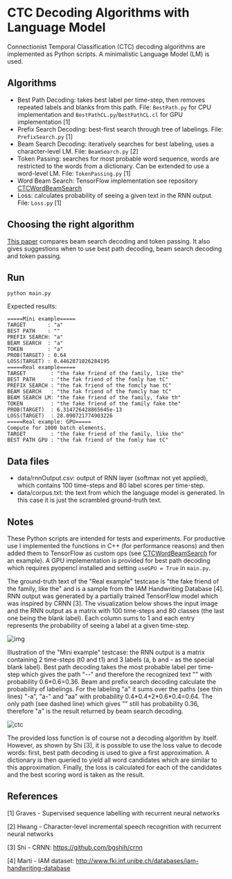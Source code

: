 # CTC Decoding Algorithms with Language Model

Connectionist Temporal Classification (CTC) decoding algorithms are implemented as Python scripts. A minimalistic Language Model (LM) is used.

## Algorithms
- Best Path Decoding: takes best label per time-step, then removes repeated labels and blanks from this path. File: `BestPath.py` for CPU implementation and `BestPathCL.py`/`BestPathCL.cl` for GPU implementation \[1\]
- Prefix Search Decoding: best-first search through tree of labelings. File: `PrefixSearch.py` \[1\]
- Beam Search Decoding: iteratively searches for best labeling, uses a character-level LM. File: `BeamSearch.py` \[2\]
- Token Passing: searches for most probable word sequence, words are restricted to the words from a dictionary. Can be extended to use a word-level LM. File: `TokenPassing.py` \[1\]
- Word Beam Search: TensorFlow implementation see repository [CTCWordBeamSearch](https://github.com/githubharald/CTCWordBeamSearch)
- Loss: calculates probability of seeing a given text in the RNN output. File: `Loss.py` \[1\]

## Choosing the right algorithm
[This paper](./doc/comparison.pdf) compares beam search decoding and token passing.
It also gives suggestions when to use best path decoding, beam search decoding and token passing.

## Run
```python main.py```

Expected results:
```
=====Mini example=====
TARGET       : "a"
BEST PATH    : ""
PREFIX SEARCH: "a"
BEAM SEARCH  : "a"
TOKEN        : "a"
PROB(TARGET) : 0.64
LOSS(TARGET) : 0.4462871026284195
=====Real example=====
TARGET        : "the fake friend of the family, like the"
BEST PATH     : "the fak friend of the fomly hae tC"
PREFIX SEARCH : "the fak friend of the fomcly hae tC"
BEAM SEARCH   : "the fak friend of the fomcly hae tC"
BEAM SEARCH LM: "the fake friend of the family, fake th"
TOKEN         : "the fake friend of the family fake the"
PROB(TARGET)  : 6.314726428865645e-13
LOSS(TARGET)  : 28.090721774903226
=====Real example: GPU=====
Compute for 1000 batch elements.
TARGET        : "the fake friend of the family, like the"
BEST PATH GPU : "the fak friend of the fomly hae tC"
```

## Data files
- data/rnnOutput.csv: output of RNN layer (softmax not yet applied), which contains 100 time-steps and 80 label scores per time-step.
- data/corpus.txt: the text from which the language model is generated. In this case it is just the scrambled ground-truth text.

## Notes
These Python scripts are intended for tests and experiments. 
For productive use I implemented the functions in C++ (for performance reasons) and then added them to TensorFlow as custom ops (see [CTCWordBeamSearch](https://github.com/githubharald/CTCWordBeamSearch) for an example).
A GPU implementation is provided for best path decoding which requires pyopencl installed and setting `useGPU = True` in `main.py`.

The ground-truth text of the "Real example" testcase is "the fake friend of the family, like the" and is a sample from the IAM Handwriting Database \[4\]. 
RNN output was generated by a partially trained TensorFlow model which was inspired by CRNN \[3\].
The visualization below shows the input image and the RNN output as a matrix with 100 time-steps and 80 classes (the last one being the blank label). 
Each column sums to 1 and each entry represents the probability of seeing a label at a given time-step.

![img](./doc/vis.png)

Illustration of the "Mini example" testcase: the RNN output is a matrix containing 2 time-steps (t0 and t1) and 3 labels (a, b and - as the special blank label).
Best path decoding takes the most probable label per time-step which gives the path "--" and therefore the recognized text "" with probability 0.6\*0.6=0.36.
Beam and prefix search decoding calculate the probability of labelings. For the labeling "a" it sums over the paths (see thin lines) "-a", "a-" and "aa" with probability 0.4\*0.4+2\*0.6\*0.4=0.64.
The only path (see dashed line) which gives "" still has probability 0.36, therefore "a" is the result returned by beam search decoding.

![ctc](./doc/ctc.png)

The provided loss function is of course not a decoding algorithm by itself. 
However, as shown by Shi \[3\], it is possible to use the loss value to decode words: first, best path decoding is used to give a first approximation. A dictionary is then queried to yield all word candidates which are similar to this approximation. Finally, the loss is calculated for each of the candidates and the best scoring word is taken as the result.

## References

\[1\] Graves - Supervised sequence labelling with recurrent neural networks

\[2\] Hwang - Character-level incremental speech recognition with recurrent neural networks

\[3\] Shi - CRNN: https://github.com/bgshih/crnn

\[4\] Marti - IAM dataset: http://www.fki.inf.unibe.ch/databases/iam-handwriting-database
